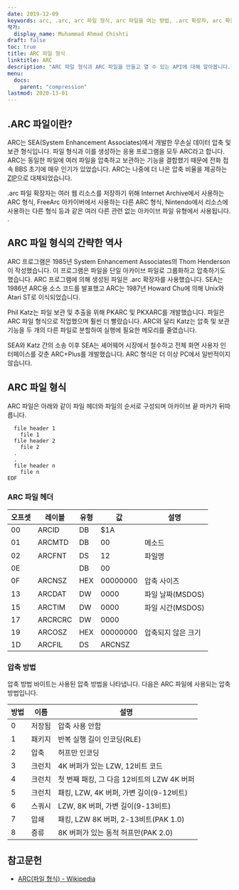 ```yaml
---
date: 2019-12-09
keywords: arc, .arc, arc 파일 형식, arc 파일을 여는 방법, .arc 확장자, arc 확장자
작가:
  display_name: Muhammad Ahmad Chishti
draft: false
toc: true
title: ARC 파일 형식
linktitle: ARC
description: "ARC 파일 형식과 ARC 파일을 만들고 열 수 있는 API에 대해 알아봅니다."
menu:
  docs:
    parent: "compression"
lastmod: 2020-13-01
---
```


## .ARC 파일이란?

ARC는 SEA(System Enhancement Associates)에서 개발한 무손실 데이터 압축 및 보관 형식입니다. 파일 형식과 이를 생성하는 응용 프로그램을 모두 ARC라고 합니다. ARC는 동일한 파일에 여러 파일을 압축하고 보관하는 기능을 결합했기 때문에 전화 접속 BBS 초기에 매우 인기가 있었습니다. ARC는 나중에 더 나은 압축 비율을 제공하는 [ZIP](/ko/compression/zip/)으로 대체되었습니다.

.arc 파일 확장자는 여러 웹 리소스를 저장하기 위해 Internet Archive에서 사용하는 ARC 형식, FreeArc 아카이버에서 사용하는 다른 ARC 형식, Nintendo에서 리소스에 사용하는 다른 형식 등과 같은 여러 다른 관련 없는 아카이브 파일 유형에서 사용됩니다. .

## ARC 파일 형식의 간략한 역사

ARC 프로그램은 1985년 System Enhancement Associates의 Thom Henderson이 작성했습니다. 이 프로그램은 파일을 단일 아카이브 파일로 그룹화하고 압축하기도 했습니다. ARC 프로그램에 의해 생성된 파일은 .arc 확장자를 사용했습니다. SEA는 1986년 ARC용 소스 코드를 발표했고 ARC는 1987년 Howard Chu에 의해 Unix와 Atari ST로 이식되었습니다.

Phil Katz는 파일 보관 및 추출을 위해 PKARC 및 PKXARC를 개발했습니다. 파일은 ARC 파일 형식으로 작업했으며 훨씬 더 빨랐습니다. ARC와 달리 Katz는 압축 및 보관 기능을 두 개의 다른 파일로 분할하여 실행에 필요한 메모리를 줄였습니다.

SEA와 Katz 간의 소송 이후 SEA는 셰어웨어 시장에서 철수하고 전체 화면 사용자 인터페이스를 갖춘 ARC+Plus를 개발했습니다. ARC 형식은 더 이상 PC에서 일반적이지 않습니다.

## ARC 파일 형식

ARC 파일은 아래와 같이 파일 헤더와 파일의 순서로 구성되며 아카이브 끝 마커가 뒤따릅니다.

```console
  file header 1
    file 1
  file header 2
    file 2
  .
  .
  file header n
    file n
EOF
```

### ARC 파일 헤더 ###

|오프셋|레이블|유형|값|설명|
|---|---|---|---|---|
|00|ARCID |DB|$1A| |
|01|ARCMTD|DB|00|메소드|
|02|ARCFNT|DS|12|파일명|
|0E| |DB|00| |
|0F|ARCNSZ|HEX|00000000|압축 사이즈|
|13|ARCDAT|DW|0000|파일 날짜(MSDOS)|
|15|ARCTIM|DW|0000|파일 시간(MSDOS)|
|17|ARCRCRC|DW|0000| |
|19|ARCOSZ|HEX|00000000|압축되지 않은 크기|
|1D|ARCFIL|DS|ARCNSZ| |

### 압축 방법 ###

압축 방법 바이트는 사용된 압축 방법을 나타냅니다. 다음은 ARC 파일에 사용되는 압축 방법입니다.

|방법|이름|설명|
|---|---|---|
|0|저장됨|압축 사용 안함|
|1|패키지|반복 실행 길이 인코딩(RLE)|
|2|압축|허프만 인코딩|
|3|크런치|4K 버퍼가 있는 LZW, 12비트 코드|
|4|크런치|첫 번째 패킹, 그 다음 12비트의 LZW 4K 버퍼|
|5|크런치|패킹, LZW, 4K 버퍼, 가변 길이(9-12비트)|
|6|스쿼시|LZW, 8K 버퍼, 가변 길이(9-13비트)|
|7|압쇄|패킹, LZW 8K 버퍼, 2-13비트(PAK 1.0)|
|8|증류|8K 버퍼가 있는 동적 허프만(PAK 2.0)|

## 참고문헌

- [ARC(파일 형식) - Wikipedia](https://en.wikipedia.org/wiki/ARC_(file_format))

